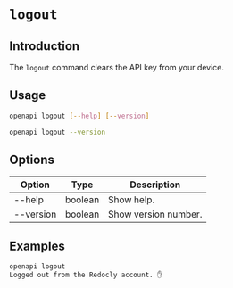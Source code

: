 # `logout`

## Introduction

The `logout` command clears the API key from your device.

## Usage

```bash
openapi logout [--help] [--version]

openapi logout --version
```

## Options

Option | Type | Description
-- | -- | --
--help | boolean | Show help.
--version | boolean | Show version number.

## Examples

```bash
openapi logout
Logged out from the Redocly account. ✋
```
